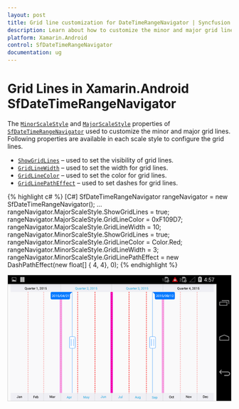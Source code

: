 ```yaml
---
layout: post
title: Grid line customization for DateTimeRangeNavigator | Syncfusion
description: Learn about how to customize the minor and major grid lines of range navigator
platform: Xamarin.Android
control: SfDateTimeRangeNavigator
documentation: ug
---
```


# Grid Lines in Xamarin.Android SfDateTimeRangeNavigator

The [`MinorScaleStyle`](https://help.syncfusion.com/cr/xamarin-android/Com.Syncfusion.Rangenavigator.SfDateTimeRangeNavigator.html#Com_Syncfusion_Rangenavigator_SfDateTimeRangeNavigator_MinorScaleStyle) and [`MajorScaleStyle`](https://help.syncfusion.com/cr/xamarin-android/Com.Syncfusion.Rangenavigator.SfDateTimeRangeNavigator.html#Com_Syncfusion_Rangenavigator_SfDateTimeRangeNavigator_MajorScaleStyle) properties of [`SfDateTimeRangeNavigator`](https://help.syncfusion.com/cr/xamarin-android/Com.Syncfusion.Rangenavigator.SfDateTimeRangeNavigator.html) used to customize the minor and major grid lines. Following properties are available in each scale style to configure the grid lines.

* [`ShowGridLines`](https://help.syncfusion.com/cr/xamarin-android/Com.Syncfusion.Rangenavigator.ScaleStyle.html#Com_Syncfusion_Rangenavigator_ScaleStyle_ShowGridLines) – used to set the visibility of grid lines.
* [`GridLineWidth`](https://help.syncfusion.com/cr/xamarin-android/Com.Syncfusion.Rangenavigator.ScaleStyle.html#Com_Syncfusion_Rangenavigator_ScaleStyle_GridLineWidth) – used to set the width for grid lines.
* [`GridLineColor`](https://help.syncfusion.com/cr/xamarin-android/Com.Syncfusion.Rangenavigator.ScaleStyle.html#Com_Syncfusion_Rangenavigator_ScaleStyle_GridLineColor) – used to set the color for grid lines.
* [`GridLinePathEffect`](https://help.syncfusion.com/cr/xamarin-android/Com.Syncfusion.Rangenavigator.ScaleStyle.html#Com_Syncfusion_Rangenavigator_ScaleStyle_GridLinePathEffect) – used to set dashes for grid lines.

{% highlight c# %}
[C#]
SfDateTimeRangeNavigator rangeNavigator = new SfDateTimeRangeNavigator();
...
rangeNavigator.MajorScaleStyle.ShowGridLines = true;
rangeNavigator.MajorScaleStyle.GridLineColor =  0xF109D7;
rangeNavigator.MajorScaleStyle.GridLineWidth = 10;
rangeNavigator.MinorScaleStyle.ShowGridLines = true;
rangeNavigator.MinorScaleStyle.GridLineColor = Color.Red;
rangeNavigator.MinorScaleStyle.GridLineWidth = 3;
rangeNavigator.MinorScaleStyle.GridLinePathEffect = new DashPathEffect(new float[] { 4, 4}, 0);
{% endhighlight %}

![](gridline_images/gridline_img1.png)


